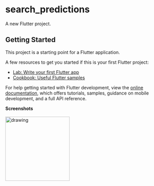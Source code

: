 # search_predictions

A new Flutter project.

## Getting Started

This project is a starting point for a Flutter application.

A few resources to get you started if this is your first Flutter project:

- [Lab: Write your first Flutter app](https://docs.flutter.dev/get-started/codelab)
- [Cookbook: Useful Flutter samples](https://docs.flutter.dev/cookbook)

For help getting started with Flutter development, view the
[online documentation](https://docs.flutter.dev/), which offers tutorials,
samples, guidance on mobile development, and a full API reference.

**Screenshots**
</br>
</br>
<img src="https://github.com/karabomatabane/search_predictions/assets/83251573/c33d0768-7ec9-4bfd-90e7-40377200b1b0" alt="drawing" width="200"/>

